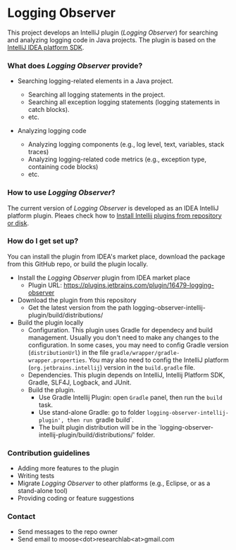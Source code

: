 # Logging Observer #

This project develops an IntelliJ plugin (*Logging Observer*) for searching and analyzing logging code in Java projects. The plugin is based on the [IntelliJ IDEA platform SDK](https://plugins.jetbrains.com/docs/intellij/welcome.html).

### What does *Logging Observer* provide? ###

* Searching logging-related elements in a Java project.
  - Searching all logging statements in the project.
  - Searching all exception logging statements (logging statements in catch blocks).
  - etc.

* Analyzing logging code
  - Analyzing logging components (e.g., log level, text, variables, stack traces)
  - Analyzing logging-related code metrics (e.g., exception type, containing code blocks)
  - etc.

### How to use *Logging Observer*? ###

The current version of *Logging Observer* is developed as an IDEA IntelliJ platform plugin. Pleaes check how to [Install Intellij plugins from repository or disk](https://www.jetbrains.com/help/idea/managing-plugins.html).

### How do I get set up? ###

You can install the plugin from IDEA's market place, download the package from this GitHub repo, or build the plugin locally.
* Install the *Logging Observer* plugin from IDEA market place
  - Plugin URL: https://plugins.jetbrains.com/plugin/16479-logging-observer
* Download the plugin from this repository
  - Get the latest version from the path logging-observer-intellij-plugin/build/distributions/
* Build the plugin locally
  - Configuration.
    This plugin uses Gradle for dependecy and build management. Usually you don't need to make any changes to the configuration. In some cases, you may need to config Gradle version (`distributionUrl`) in the file `gradle/wrapper/gradle-wrapper.properties`. You may also need to config the IntelliJ platform (`org.jetbrains.intellij`) version in the `build.gradle` file. 
  - Dependencies. 
    This plugin depends on IntelliJ, Intellij Platform SDK, Gradle, SLF4J, Logback, and JUnit.
  - Build the plugin.
    - Use Gradle Intellij Plugin: open `Gradle` panel, then run the `build` task.
    - Use stand-alone Gradle: go to folder `logging-observer-intellij-plugin', then run `gradle build`.
    - The built plugin distribution will be in the `logging-observer-intellij-plugin/build/distributions/' folder.

### Contribution guidelines ###

* Adding more features to the plugin
* Writing tests
* Migrate *Logging Observer* to other platforms (e.g., Eclipse, or as a stand-alone tool)
* Providing coding or feature suggestions

### Contact ###

* Send messages to the repo owner 
* Send email to moose\<dot\>researchlab\<at\>gmail.com
